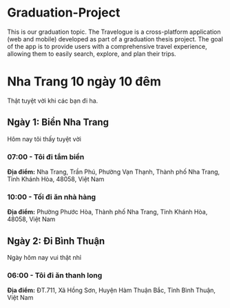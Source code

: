 # Graduation-Project
This is our graduation topic. The Travelogue is a cross-platform application (web and mobile) developed as part of a graduation thesis project. The goal of the app is to provide users with a comprehensive travel experience, allowing them to easily search, explore, and plan their trips.

# Nha Trang 10 ngày 10 đêm

Thật tuyệt vời khi các bạn đi ha.

## **Ngày 1:** Biển Nha Trang

Hôm nay tôi thấy tuyệt vời

### 07:00 - Tôi đi tắm biển

**Địa điểm:** Nha Trang, Trần Phú, Phường Vạn Thạnh, Thành phố Nha Trang, Tỉnh Khánh Hòa, 48058, Việt Nam

### 10:00 - Tối đi ăn nhà hàng

**Địa điểm:** Phường Phước Hòa, Thành phố Nha Trang, Tỉnh Khánh Hòa, 48058, Việt Nam

## **Ngày 2:** Đi Bình Thuận

Ngày hôm nay vui thật nhỉ 

### 06:00 - Tôi đi ăn thanh long

**Địa điểm:** ĐT.711, Xã Hồng Sơn, Huyện Hàm Thuận Bắc, Tỉnh Bình Thuận, Việt Nam
